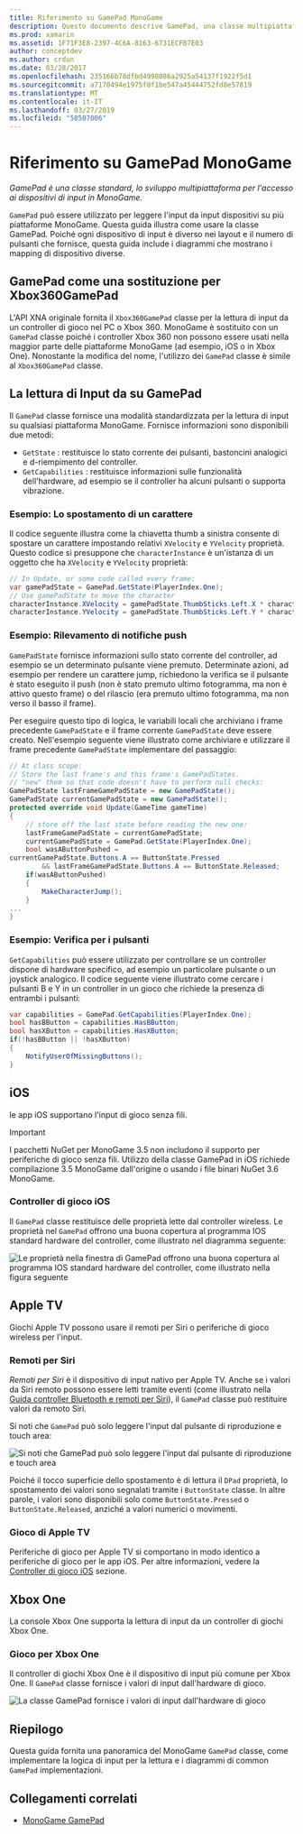 ```yaml
---
title: Riferimento su GamePad MonoGame
description: Questo documento descrive GamePad, una classe multipiattaforma per l'accesso ai dispositivi di input in MonoGame. Questo viene illustrato come leggere il gamepad come input e fornisce il codice di esempio.
ms.prod: xamarin
ms.assetid: 1F71F3E8-2397-4C6A-8163-6731ECFB7E03
author: conceptdev
ms.author: crdun
ms.date: 03/28/2017
ms.openlocfilehash: 235166b78dfbd4998086a2925a54137f1922f5d1
ms.sourcegitcommit: a7170494e1975f0f1be547a45444752fd8e57819
ms.translationtype: MT
ms.contentlocale: it-IT
ms.lasthandoff: 03/27/2019
ms.locfileid: "58507006"
---
```

# <a name="monogame-gamepad-reference"></a>Riferimento su GamePad MonoGame

_GamePad è una classe standard, lo sviluppo multipiattaforma per l'accesso ai dispositivi di input in MonoGame._

`GamePad` può essere utilizzato per leggere l'input da input dispositivi su più piattaforme MonoGame. Questa guida illustra come usare la classe GamePad. Poiché ogni dispositivo di input è diverso nei layout e il numero di pulsanti che fornisce, questa guida include i diagrammi che mostrano i mapping di dispositivo diverse.

## <a name="gamepad-as-a-replacement-for-xbox360gamepad"></a>GamePad come una sostituzione per Xbox360GamePad

L'API XNA originale fornita il `Xbox360GamePad` classe per la lettura di input da un controller di gioco nel PC o Xbox 360. MonoGame è sostituito con un `GamePad` classe poiché i controller Xbox 360 non possono essere usati nella maggior parte delle piattaforme MonoGame (ad esempio, iOS o in Xbox One). Nonostante la modifica del nome, l'utilizzo dei `GamePad` classe è simile al `Xbox360GamePad` classe.

## <a name="reading-input-from-gamepad"></a>La lettura di Input da su GamePad

Il `GamePad` classe fornisce una modalità standardizzata per la lettura di input su qualsiasi piattaforma MonoGame. Fornisce informazioni sono disponibili due metodi:

- `GetState` : restituisce lo stato corrente dei pulsanti, bastoncini analogici e d-riempimento del controller.
- `GetCapabilities` : restituisce informazioni sulle funzionalità dell'hardware, ad esempio se il controller ha alcuni pulsanti o supporta vibrazione.

### <a name="example-moving-a-character"></a>Esempio: Lo spostamento di un carattere

Il codice seguente illustra come la chiavetta thumb a sinistra consente di spostare un carattere impostando relativi `XVelocity` e `YVelocity` proprietà. Questo codice si presuppone che `characterInstance` è un'istanza di un oggetto che ha `XVelocity` e `YVelocity` proprietà:

```csharp
// In Update, or some code called every frame:
var gamePadState = GamePad.GetState(PlayerIndex.One);
// Use gamePadState to move the character
characterInstance.XVelocity = gamePadState.ThumbSticks.Left.X * characterInstance.MaxSpeed;
characterInstance.YVelocity = gamePadState.ThumbSticks.Left.Y * characterInstance.MaxSpeed;
```

### <a name="example-detecting-pushes"></a>Esempio: Rilevamento di notifiche push

`GamePadState` fornisce informazioni sullo stato corrente del controller, ad esempio se un determinato pulsante viene premuto. Determinate azioni, ad esempio per rendere un carattere jump, richiedono la verifica se il pulsante è stato eseguito il push (non è stato premuto ultimo fotogramma, ma non è attivo questo frame) o del rilascio (era premuto ultimo fotogramma, ma non verso il basso il frame).

Per eseguire questo tipo di logica, le variabili locali che archiviano i frame precedente `GamePadState` e il frame corrente `GamePadState` deve essere creato. Nell'esempio seguente viene illustrato come archiviare e utilizzare il frame precedente `GamePadState` implementare del passaggio:

```csharp
// At class scope:
// Store the last frame's and this frame's GamePadStates.
// "new" them so that code doesn't have to perform null checks:
GamePadState lastFrameGamePadState = new GamePadState();
GamePadState currentGamePadState = new GamePadState();
protected override void Update(GameTime gameTime)
{
    // store off the last state before reading the new one:
    lastFrameGamePadState = currentGamePadState;
    currentGamePadState = GamePad.GetState(PlayerIndex.One);
    bool wasAButtonPushed =
currentGamePadState.Buttons.A == ButtonState.Pressed
        && lastFrameGamePadState.Buttons.A == ButtonState.Released;
    if(wasAButtonPushed)
    {
        MakeCharacterJump();
    }
...
}
```

### <a name="example-checking-for-buttons"></a>Esempio: Verifica per i pulsanti

`GetCapabilities` può essere utilizzato per controllare se un controller dispone di hardware specifico, ad esempio un particolare pulsante o un joystick analogico. Il codice seguente viene illustrato come cercare i pulsanti B e Y in un controller in un gioco che richiede la presenza di entrambi i pulsanti:

```csharp
var capabilities = GamePad.GetCapabilities(PlayerIndex.One);
bool hasBButton = capabilities.HasBButton;
bool hasXButton = capabilities.HasXButton;
if(!hasBButton || !hasXButton)
{
    NotifyUserOfMissingButtons();
}
```

## <a name="ios"></a>iOS

le app iOS supportano l'input di gioco senza fili.

> [!IMPORTANT]
> I pacchetti NuGet per MonoGame 3.5 non includono il supporto per periferiche di gioco senza fili. Utilizzo della classe GamePad in iOS richiede compilazione 3.5 MonoGame dall'origine o usando i file binari NuGet 3.6 MonoGame.

### <a name="ios-game-controller"></a>Controller di gioco iOS

Il `GamePad` classe restituisce delle proprietà lette dal controller wireless. Le proprietà nel `GamePad` offrono una buona copertura al programma IOS standard hardware del controller, come illustrato nel diagramma seguente:

![](input-images/image1.png "Le proprietà nella finestra di GamePad offrono una buona copertura al programma IOS standard hardware del controller, come illustrato nella figura seguente")

## <a name="apple-tv"></a>Apple TV

Giochi Apple TV possono usare il remoti per Siri o periferiche di gioco wireless per l'input.

### <a name="siri-remote"></a>Remoti per Siri

*Remoti per Siri* è il dispositivo di input nativo per Apple TV. Anche se i valori da Siri remoto possono essere letti tramite eventi (come illustrato nella [Guida controller Bluetooth e remoti per Siri](~/ios/tvos/platform/remote-bluetooth.md)), il `GamePad` classe può restituire valori da remoto Siri.

Si noti che `GamePad` può solo leggere l'input dal pulsante di riproduzione e touch area:

![](input-images/image2.png "Si noti che GamePad può solo leggere l'input dal pulsante di riproduzione e touch area")

Poiché il tocco superficie dello spostamento è di lettura il `DPad` proprietà, lo spostamento dei valori sono segnalati tramite i `ButtonState` classe. In altre parole, i valori sono disponibili solo come `ButtonState.Pressed` o `ButtonState.Released`, anziché a valori numerici o movimenti.

### <a name="apple-tv-game-controller"></a>Gioco di Apple TV

Periferiche di gioco per Apple TV si comportano in modo identico a periferiche di gioco per le app iOS. Per altre informazioni, vedere la [Controller di gioco iOS](#ios-game-controller) sezione. 

## <a name="xbox-one"></a>Xbox One

La console Xbox One supporta la lettura di input da un controller di giochi Xbox One.

### <a name="xbox-one-game-controller"></a>Gioco per Xbox One

Il controller di giochi Xbox One è il dispositivo di input più comune per Xbox One. Il `GamePad` classe fornisce i valori di input dall'hardware di gioco.

![](input-images/image3.png "La classe GamePad fornisce i valori di input dall'hardware di gioco")

## <a name="summary"></a>Riepilogo

Questa guida fornita una panoramica del MonoGame `GamePad` classe, come implementare la logica di input per la lettura e i diagrammi di common `GamePad` implementazioni.

## <a name="related-links"></a>Collegamenti correlati

- [MonoGame GamePad](http://www.monogame.net/documentation/?page=T_Microsoft_Xna_Framework_Input_GamePad)
